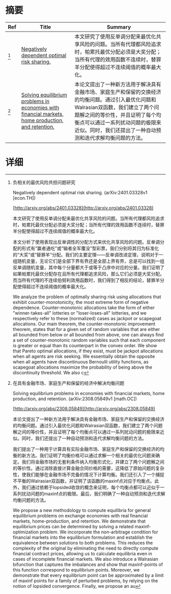 # 摘要

| Ref | Title | Summary |
| --- | --- | --- |
| [^1] | [Negatively dependent optimal risk sharing.](http://arxiv.org/abs/2401.03328) | 本文研究了使用反单调分配来最优化共享风险的问题。当所有代理都风险追求时，帕累托最优分配必须是大奖分配；当所有代理的效用函数不连续时，替罪羊分配使得超过不连续阈值的概率最大化。 |
| [^2] | [Solving equilibrium problems in economies with financial markets, home production, and retention.](http://arxiv.org/abs/2308.05849) | 本论文提出了一种新方法用于解决具有金融市场、家庭生产和保留的交换经济的均衡问题。通过引入最优化问题和Walrasian双函数，我们建立了两个问题解之间的等价性，并且证明了每个均衡点可以通过一系列扰动问题的极限来近似。同时，我们还提出了一种自动预测和迭代求解均衡问题的方法。 |

# 详细

[^1]: 负相关的最优风险共担问题研究

    Negatively dependent optimal risk sharing. (arXiv:2401.03328v1 [econ.TH])

    [http://arxiv.org/abs/2401.03328](http://arxiv.org/abs/2401.03328)

    本文研究了使用反单调分配来最优化共享风险的问题。当所有代理都风险追求时，帕累托最优分配必须是大奖分配；当所有代理的效用函数不连续时，替罪羊分配使得超过不连续阈值的概率最大化。

    

    本文分析了使用表现出反单调性的分配方式来优化共享风险的问题。反单调分配的形式有“赢者通吃”或“输者全军覆没”型彩票，我们分别将其归为标准化的“大奖”或“替罪羊”分配。我们的主要定理——反单调改进定理，说明对于一组随机变量，无论它们是全部下界有界还是全部上界有界，总是可以找到一组反单调随机变量，其中每个分量都大于或等于凸序中对应的分量。我们证明了如果帕累托最优分配存在且所有代理都追求风险，那么它们必须是大奖分配。而当所有代理的不连续伯努利效用函数时，我们得到了相反的结论，替罪羊分配使得超过不连续阈值的概率最大化。

    We analyze the problem of optimally sharing risk using allocations that exhibit counter-monotonicity, the most extreme form of negative dependence. Counter-monotonic allocations take the form of either "winner-takes-all" lotteries or "loser-loses-all" lotteries, and we respectively refer to these (normalized) cases as jackpot or scapegoat allocations. Our main theorem, the counter-monotonic improvement theorem, states that for a given set of random variables that are either all bounded from below or all bounded from above, one can always find a set of counter-monotonic random variables such that each component is greater or equal than its counterpart in the convex order. We show that Pareto optimal allocations, if they exist, must be jackpot allocations when all agents are risk seeking. We essentially obtain the opposite when all agents have discontinuous Bernoulli utility functions, as scapegoat allocations maximize the probability of being above the discontinuity threshold. We also c
    
[^2]: 在具有金融市场、家庭生产和保留的经济中解决均衡问题

    Solving equilibrium problems in economies with financial markets, home production, and retention. (arXiv:2308.05849v1 [math.OC])

    [http://arxiv.org/abs/2308.05849](http://arxiv.org/abs/2308.05849)

    本论文提出了一种新方法用于解决具有金融市场、家庭生产和保留的交换经济的均衡问题。通过引入最优化问题和Walrasian双函数，我们建立了两个问题解之间的等价性，并且证明了每个均衡点可以通过一系列扰动问题的极限来近似。同时，我们还提出了一种自动预测和迭代求解均衡问题的方法。

    

    我们提出了一种用于计算具有实际金融市场、家庭生产和保留的交换经济的均衡的新方法。我们证明了均衡价格可以通过求解一个相关的最优化问题来确定。我们将金融市场的无套利条件纳入均衡形式化，并建立了两个问题解之间的等价性。通过消除直接计算金融合同价格的需要，这降低了原始问题的复杂性，使我们能够在金融市场不完备的情况下计算均衡。我们还引入了一个捕捉不平衡的Walrasian双函数，并证明了该函数的maxinf点对应于均衡点。此外，我们通过依赖于lopsided收敛的概念来证明，每个均衡点都可以近似于一系列扰动问题的maxinf点的极限。最后，我们明确了一种自动预测和迭代求解均衡问题的方法。

    We propose a new methodology to compute equilibria for general equilibrium problems on exchange economies with real financial markets, home-production, and retention. We demonstrate that equilibrium prices can be determined by solving a related maxinf-optimization problem. We incorporate the non-arbitrage condition for financial markets into the equilibrium formulation and establish the equivalence between solutions to both problems. This reduces the complexity of the original by eliminating the need to directly compute financial contract prices, allowing us to calculate equilibria even in cases of incomplete financial markets.  We also introduce a Walrasian bifunction that captures the imbalances and show that maxinf-points of this function correspond to equilibrium points. Moreover, we demonstrate that every equilibrium point can be approximated by a limit of maxinf points for a family of perturbed problems, by relying on the notion of lopsided convergence.  Finally, we propose an au
    

